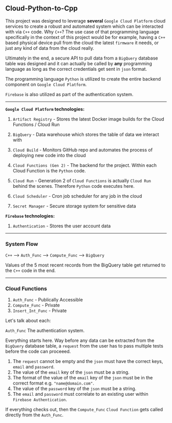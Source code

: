 ## Cloud-Python-to-Cpp

This project was designed to leverage **several** `Google Cloud Platform` cloud services to create a robust and automated system which can be interacted with via `C++` code. Why `C++`? The use case of that programming language specifically in the context of this project would be for example, having a `C++` based physical device pull from the cloud the latest `firmware` it needs, or just any kind of data from the cloud really.

Ultimately in the end, a secure API to pull data from a `BigQuery` database table was designed and it can actually be called by **any** programming language as long as the correct credentials get sent in `json` format. 

The programming language `Python` is utilized to create the entire backend component on `Google Cloud Platform`. 

`Firebase` is also utilized as part of the authentication system. 

------

**`Google Cloud Platform` technologies:**

1. `Artifact Registry` - Stores the latest Docker image builds for the Cloud Functions / Cloud Run

2. `BigQuery` - Data warehouse which stores the table of data we interact with

3. `Cloud Build` - Monitors GitHub repo and automates the process of deploying new code into the cloud

4. `Cloud Functions (Gen 2)` - The backend for the project. Within each Cloud Function is the `Python` code. 

5. `Cloud Run` - Generation 2 of `Cloud Functions` is actually `Cloud Run` behind the scenes. Therefore `Python` code executes here. 

6. `Cloud Scheduler` - Cron job scheduler for any job in the cloud

7. `Secret Manager` - Secure storage system for sensitive data

**`Firebase` technologies:**

1. `Authentication` - Stores the user account data

-----

### System Flow

`C++` --> `Auth_Func` --> `Compute_Func` --> `BigQuery`

Values of the 5 most recent records from the BigQuery table get returned to the `C++` code in the end. 

----
### Cloud Functions

1. `Auth_Func` - Publically Accessible
2. `Compute_Func` - Private
3. `Insert_Int_Func` - Private

Let's talk about each:

`Auth_Func` The authentication system.   

Everything starts here. Way before any data can be extracted from the `BigQuery` database table, a `request` from the user has to pass multiple tests before the code can proceeed. 

1. The `request` cannot be empty and the `json` must have the correct keys, `email` and `password`.
2. The value of the `email` key of the `json` must be a string.
3. The format of the value of the `email` key of the `json` must be in the correct format e.g. `"name@domain.com"`.
4. The value of the `password` key of the `json` must be a string.
5. The `email` and `password` must correlate to an existing user within `Firebase Authentication`.
  
If everything checks out, then the `Compute_Func` `Cloud Function` gets called directly from the `Auth_Func`.




